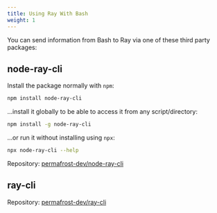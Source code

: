 ```yaml
---
title: Using Ray With Bash
weight: 1
---
```


You can send information from Bash to Ray via one of these third party packages:

## node-ray-cli

Install the package normally with `npm`:

```bash
npm install node-ray-cli
```

…install it globally to be able to access it from any script/directory:

```bash
npm install -g node-ray-cli
```

…or run it without installing using `npx`:

```bash
npx node-ray-cli --help
```

Repository: [permafrost-dev/node-ray-cli](https://github.com/permafrost-dev/node-ray-cli)

## ray-cli

Repository: [permafrost-dev/ray-cli](https://github.com/permafrost-dev/ray-cli)
